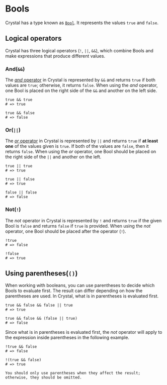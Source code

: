 # Bools

Crystal has a type known as [`Bool`][bools].
It represents the values `true` and `false`.

## Logical operators

Crystal has three logical operators (`!`, `||`, `&&`), which combine Bools and make expressions that produce different values.

### And(`&&`)

The [_and_ operator][and] in Crystal is represented by `&&` and returns `true` if both values are `true`; otherwise, it returns `false`.
When using the _and_ operator, one Bool is placed on the right side of the `&&` and another on the left side.

```crystal
true && true
# => true

true && false
# => false
```

### Or(`||`)

The [_or_ operator][or] in Crystal is represented by `||` and returns `true` if **at least one** of the values given is `true`. 
If both of the values are `false`, then it returns `false`.
When using the _or_ operator, one Bool should be placed on the right side of the `||` and another on the left.

```crystal
true || true
# => true

true || false
# => true

false || false
# => false
```

### Not(`!`)

The _not_ operator in Crystal is represented by `!` and returns `true` if the given Bool is `false` and returns `false` if `true` is provided.
When using the _not_ operator, one Bool should be placed after the operator (`!`).

```crystal
!true
# => false

!false
# => true
```

## Using parentheses(`()`)

When working with booleans, you can use parentheses to decide which Bools to evaluate first.
The result can differ depending on how the parentheses are used.
In Crystal, what is in parentheses is evaluated first.

```crystal
true && false && false || true
# => true

true && false && (false || true)
# => false
```

Since what is in parentheses is evaluated first, the _not_ operator will apply to the expression inside parentheses in the following example.

```crystal
!true && false
# => false

!(true && false)
# => true
```

~~~~exercism/note
You should only use parentheses when they affect the result; otherwise, they should be omitted.
~~~~

[bools]: https://crystal-lang.org/reference/latest/syntax_and_semantics/literals/bool.html
[and]: https://crystal-lang.org/reference/latest/syntax_and_semantics/and.html
[or]: https://crystal-lang.org/reference/latest/syntax_and_semantics/or.html
